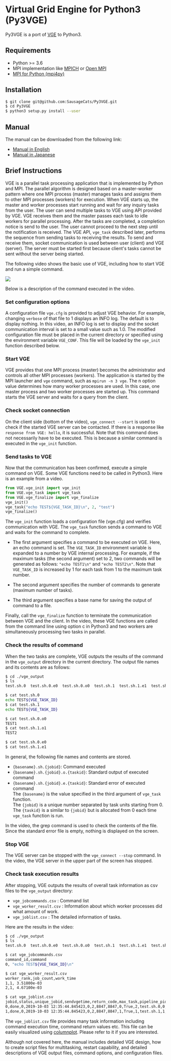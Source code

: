 # Virtual Grid Engine for Python3 (Py3VGE)

Py3VGE is a port of [VGE](https://github.com/SatoshiITO/VGE) to Python3.

## Requirements

- Python >= 3.6
- MPI implementation like [MPICH](https://www.mpich.org/) or [Open MPI](https://www.open-mpi.org/)
- [MPI for Python (mpi4py)](https://mpi4py.readthedocs.io/en/stable/index.html)


## Installation

``` bash
$ git clone git@github.com:SausageCats/Py3VGE.git
$ cd Py3VGE
$ python3 setup.py install --user
```

## Manual

The manual can be downloaded from the following link:

- [Manual in English](https://github.com/SatoshiITO/VGE/blob/master/VGE_user_manual.pdf)
- [Manual in Japanese](https://github.com/SatoshiITO/VGE/blob/master/VGE_user_manual_ja.pdf)

## Brief Instructions

VGE is a parallel task processing application that is implemented by Python and MPI.
The parallel algorithm is designed based on a master-worker pattern where one MPI process (master) manages tasks and assigns them to other MPI processes (workers) for execution.
When VGE starts up, the master and worker processes start running and wait for any inquiry tasks from the user.
The user can send multiple tasks to VGE using API provided by VGE.
VGE receives them and the master passes each task to idle workers for parallel processing.
After the tasks are completed, a completion notice is send to the user.
The user cannot proceed to the next step until the notification is received.
The VGE API, `vge_task` described later, performs the sequence from sending tasks to receiving the results.
To send and receive them, socket communication is used between user (client) and VGE (server).
The server must be started first because client's tasks cannot be sent without the server being started.

The following video shows the basic use of VGE, including how to start VGE and run a simple command.

![](https://github.com/SausageCats/video/raw/master/Py3VGE/Py3VGE_demo.gif)

Below is a description of the command executed in the video.

### Set configuration options

A configuration file `vge.cfg` is provided to adjust VGE behavior.
For example, changing `verbose` of that file to 1 displays an INFO log.
The default is to display nothing.
In this video, an INFO log is set to display and the socket communication interval is set to a small value such as 1.0.
The modified configuration file must be placed in the current directory or specified using the environment variable `VGE_CONF`.
This file will be loaded by the `vge_init` function described below.

### Start VGE

VGE provides that one MPI process (master) becomes the administrator and controls all other MPI processes (workers).
The application is started by the MPI launcher and `vge` command, such as `mpirun -n 3 vge`.
The n option value determines how many worker processes are used.
In this case, one master process and two worker processes are started up.
This command starts the VGE server and waits for a query from the client.

### Check socket connection

On the client side (bottom of the video), `vge_connect --start` is used to check if the started VGE server can be contacted.
If there is a response like `response from VGE: hello`, it is successful.
Note that this command does not necessarily have to be executed.
This is because a similar command is executed in the `vge_init` function.

### Send tasks to VGE

Now that the communication has been confirmed, execute a simple command on VGE.
Some VGE functions need to be called in Python3.
Here is an example from a video.

``` python
from VGE.vge_init import vge_init
from VGE.vge_task import vge_task
from VGE.vge_finalize import vge_finalize
vge_init()
vge_task("echo TEST${VGE_TASK_ID}\n", 2, "test")
vge_finalize()
```

The `vge_init` function loads a configuration file (vge.cfg) and verifies communication with VGE.
The `vge_task` function sends a command to VGE and waits for the command to complete.

- The first argument specifies a command to be executed on VGE.
Here, an echo command is set.
The `VGE_TASK_ID` environment variable is expanded to a number by VGE internal processing.
For example, if the maximum tasks (the second argument) set to 2, two commands will be generated as follows: `"echo TEST1\n"` and `"echo TEST2\n"`.
Note that `VGE_TASK_ID` is increased by 1 for each task from 1 to the maximum task number.

- The second argument specifies the number of commands to generate (maximum number of tasks).

- The third argument specifies a base name for saving the output of command to a file.

Finally, call the `vge_finalize` function to terminate the communication between VGE and the client.
In the video, these VGE functions are called from the command line using option c in Python3 and two workers are simultaneously processing two tasks in parallel.

### Check the results of command

When the two tasks are complete, VGE outputs the results of the command in the `vge_output` directory in the current directory.
The output file names and its contents are as follows:

``` bash
$ cd ./vge_output
$ ls
test.sh.0  test.sh.0.e0  test.sh.0.o0  test.sh.1  test.sh.1.e1  test.sh.1.o1

$ cat test.sh.0
echo TEST${VGE_TASK_ID}
$ cat test.sh.1
echo TEST${VGE_TASK_ID}

$ cat test.sh.0.o0
TEST1
$ cat test.sh.1.o1
TEST2

$ cat test.sh.0.e0
$ cat test.sh.1.e1
```

In general, the following file names and contents are stored.

- `{basename}.sh.{jobid}`: Command executed
- `{basename}.sh.{jobid}.o.{taskid}`: Standard output of executed command
- `{basename}.sh.{jobid}.e.{taskid}`: Standard error of executed command
<br>The `{basename}` is the value specified in the third argument of `vge_task` function.
<br>The `{jobid}` is a unique number separated by task units starting from 0.
<br>The `{taskid}` is a similar to `{jobid}` but is allocated from 0 each time `vge_task` function is run.

In the video, the grep command is used to check the contents of the file.
Since the standard error file is empty, nothing is displayed on the screen.

### Stop VGE

The VGE server can be stopped with the `vge_connect --stop` command.
In the video, the VGE server in the upper part of the screen has stopped.

### Check task execution results

After stopping, VGE outputs the results of overall task information as csv files to the `vge_output` directory:

- `vge_jobcommands.csv` : Command list
- `vge_worker_result.csv` : Information about which worker processes did what amount of work.
- `vge_joblist.csv` : The detailed information of tasks.

Here are the results in the video:

``` bash
$ cd ./vge_output
$ ls
test.sh.0  test.sh.0.e0  test.sh.0.o0  test.sh.1  test.sh.1.e1  test.sh.1.o1  vge_jobcommands.csv  vge_joblist.csv  vge_worker_result.csv

$ cat vge_jobcommands.csv
command_id,command
0, "echo TEST${VGE_TASK_ID}\n"

$ cat vge_worker_result.csv
worker_rank,job_count,work_time
1,1, 3.51800e-03
2,1, 4.67100e-03

$ cat vge_joblist.csv
jobid,status,unique_jobid,sendvgetime,return_code,max_task,pipeline_pid,pipeline_parent_pid,execjobid,sendtoworker,worker,filename,bulkjob_id,command_id,start_time,finish_time,elapsed_time
0,done,0,2019-10-03 12:35:44.845423,0,2,8847,8847,0,True,2,test.sh.0,0,0,2019-10-03 12:35:44.848213,2019-10-03 12:35:44.852884,0.004671
1,done,0,2019-10-03 12:35:44.845423,0,2,8847,8847,1,True,1,test.sh.1,1,0,2019-10-03 12:35:44.849339,2019-10-03 12:35:44.852857,0.003518
```

The `vge_joblist.csv` file provides many task information including command execution time, command return values etc.
This file can be easily visualized using [columnplot](https://github.com/SausageCats/columnplot).
Please refer to it if you are interested.

Although not covered here, the manual includes detailed VGE design, how to create script files for multitasking, restart capability, and detailed descriptions of VGE output files, command options, and configuration files.
